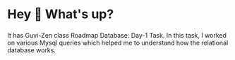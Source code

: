 <h1 align="left">Hey 👋 What's up?</h1>

###

<p align="left">It has Guvi-Zen class Roadmap Database: Day-1 Task. In this task, I worked on various Mysql queries which helped me to understand how the relational database works.</p>

 


 
 
